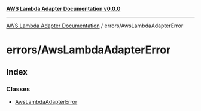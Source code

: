 [**AWS Lambda Adapter Documentation v0.0.0**](../../README.md)

***

[AWS Lambda Adapter Documentation](../../modules.md) / errors/AwsLambdaAdapterError

# errors/AwsLambdaAdapterError

## Index

### Classes

- [AwsLambdaAdapterError](classes/AwsLambdaAdapterError.md)
